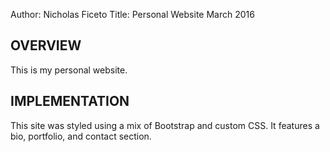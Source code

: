 Author: Nicholas Ficeto
Title: Personal Website
March 2016

OVERVIEW
--------
This is my personal website.

IMPLEMENTATION
--------------
This site was styled using a mix of Bootstrap and custom CSS.  It features a bio, portfolio, and contact section.
